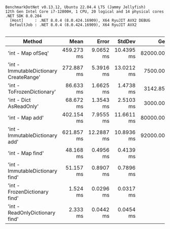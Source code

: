 ```

BenchmarkDotNet v0.13.12, Ubuntu 22.04.4 LTS (Jammy Jellyfish)
12th Gen Intel Core i7-12800H, 1 CPU, 20 logical and 14 physical cores
.NET SDK 8.0.204
  [Host]     : .NET 8.0.4 (8.0.424.16909), X64 RyuJIT AVX2 DEBUG
  DefaultJob : .NET 8.0.4 (8.0.424.16909), X64 RyuJIT AVX2


```
| Method                                  | Mean       | Error      | StdDev     | Gen0       | Gen1      | Gen2     | Allocated    |
|---------------------------------------- |-----------:|-----------:|-----------:|-----------:|----------:|---------:|-------------:|
| &#39;int - Map ofSeq&#39;                       | 459.273 ms |  9.0652 ms | 10.4395 ms | 82000.0000 | 8000.0000 |        - | 1029666928 B |
| &#39;int - ImmutableDictionary CreateRange&#39; | 272.887 ms |  5.3916 ms | 13.0212 ms |  7500.0000 | 7000.0000 | 500.0000 |   88001348 B |
| &#39;int - ToFrozenDictionary&#39;              |  86.633 ms |  1.6625 ms |  1.4738 ms |  3142.8571 | 3000.0000 | 571.4286 |  117963226 B |
| &#39;int - Dict AsReadOnly&#39;                 |  68.672 ms |  1.3543 ms |  2.5103 ms |  3000.0000 | 2857.1429 | 428.5714 |   85890579 B |
| &#39;int - Map add&#39;                         | 402.154 ms |  7.9555 ms | 11.6611 ms | 80000.0000 | 6000.0000 |        - | 1013666640 B |
| &#39;int - ImmutableDictionary add&#39;         | 621.857 ms | 12.2887 ms | 10.8936 ms | 92000.0000 | 9000.0000 |        - | 1157280872 B |
| &#39;int - Map find&#39;                        |  48.168 ms |  0.4956 ms |  0.4139 ms |          - |         - |        - |         97 B |
| &#39;int - ImmutableDictionary find&#39;        |  51.157 ms |  0.8907 ms |  0.7896 ms |          - |         - |        - |         97 B |
| &#39;int - FrozenDictionary find&#39;           |   1.524 ms |  0.0296 ms |  0.0317 ms |          - |         - |        - |          2 B |
| &#39;int - ReadOnlyDictionary find&#39;         |   2.333 ms |  0.0442 ms |  0.0454 ms |          - |         - |        - |          4 B |
